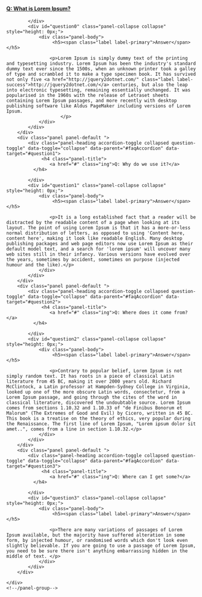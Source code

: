 <div class="container ">
	<div class="panel-group" id="faqAccordion">
		<div class="panel panel-default ">
			<div class="panel-heading accordion-toggle question-toggle collapsed" data-toggle="collapse" data-parent="#faqAccordion" data-target="#question0">
				<h4 class="panel-title">
					<a href="#" class="ing">Q: What is Lorem Ipsum?</a>
			  </h4>

			</div>
			<div id="question0" class="panel-collapse collapse" style="height: 0px;">
				<div class="panel-body">
					 <h5><span class="label label-primary">Answer</span></h5>

					<p>Lorem Ipsum is simply dummy text of the printing and typesetting industry. Lorem Ipsum has been the industry's standard dummy text ever since the 1500s, when an unknown printer took a galley of type and scrambled it to make a type specimen book. It has survived not only five <a href="http://jquery2dotnet.com/" class="label label-success">http://jquery2dotnet.com/</a> centuries, but also the leap into electronic typesetting, remaining essentially unchanged. It was popularised in the 1960s with the release of Letraset sheets containing Lorem Ipsum passages, and more recently with desktop publishing software like Aldus PageMaker including versions of Lorem Ipsum.
						</p>
				</div>
			</div>
		</div>
		<div class="panel panel-default ">
			<div class="panel-heading accordion-toggle collapsed question-toggle" data-toggle="collapse" data-parent="#faqAccordion" data-target="#question1">
				 <h4 class="panel-title">
					<a href="#" class="ing">Q: Why do we use it?</a>
			  </h4>

			</div>
			<div id="question1" class="panel-collapse collapse" style="height: 0px;">
				<div class="panel-body">
					 <h5><span class="label label-primary">Answer</span></h5>

					<p>It is a long established fact that a reader will be distracted by the readable content of a page when looking at its layout. The point of using Lorem Ipsum is that it has a more-or-less normal distribution of letters, as opposed to using 'Content here, content here', making it look like readable English. Many desktop publishing packages and web page editors now use Lorem Ipsum as their default model text, and a search for 'lorem ipsum' will uncover many web sites still in their infancy. Various versions have evolved over the years, sometimes by accident, sometimes on purpose (injected humour and the like).</p>
				</div>
			</div>
		</div>
		<div class="panel panel-default ">
			<div class="panel-heading accordion-toggle collapsed question-toggle" data-toggle="collapse" data-parent="#faqAccordion" data-target="#question2">
				 <h4 class="panel-title">
					<a href="#" class="ing">Q: Where does it come from?</a>
			  </h4>

			</div>
			<div id="question2" class="panel-collapse collapse" style="height: 0px;">
				<div class="panel-body">
					 <h5><span class="label label-primary">Answer</span></h5>

					<p>Contrary to popular belief, Lorem Ipsum is not simply random text. It has roots in a piece of classical Latin literature from 45 BC, making it over 2000 years old. Richard McClintock, a Latin professor at Hampden-Sydney College in Virginia, looked up one of the more obscure Latin words, consectetur, from a Lorem Ipsum passage, and going through the cites of the word in classical literature, discovered the undoubtable source. Lorem Ipsum comes from sections 1.10.32 and 1.10.33 of "de Finibus Bonorum et Malorum" (The Extremes of Good and Evil) by Cicero, written in 45 BC. This book is a treatise on the theory of ethics, very popular during the Renaissance. The first line of Lorem Ipsum, "Lorem ipsum dolor sit amet..", comes from a line in section 1.10.32.</p>
				</div>
			</div>
		</div>
		<div class="panel panel-default ">
			<div class="panel-heading accordion-toggle collapsed question-toggle" data-toggle="collapse" data-parent="#faqAccordion" data-target="#question3">
				 <h4 class="panel-title">
					<a href="#" class="ing">Q: Where can I get some?</a>
			  </h4>

			</div>
			<div id="question3" class="panel-collapse collapse" style="height: 0px;">
				<div class="panel-body">
					 <h5><span class="label label-primary">Answer</span></h5>

					<p>There are many variations of passages of Lorem Ipsum available, but the majority have suffered alteration in some form, by injected humour, or randomised words which don't look even slightly believable. If you are going to use a passage of Lorem Ipsum, you need to be sure there isn't anything embarrassing hidden in the middle of text. </p>
				</div>
			</div>
		</div>
		
	</div>
	<!--/panel-group-->
</div>